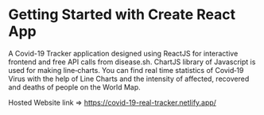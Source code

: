 # Getting Started with Create React App

A Covid-19 Tracker application designed using ReactJS for interactive frontend and free API calls from disease.sh. ChartJS library of Javascript is used for making line‐charts. You can find real time statistics of Covid‐19 Virus with the help of Line Charts and the intensity of affected, recovered and deaths of people on the World Map.

Hosted Website link => https://covid-19-real-tracker.netlify.app/


